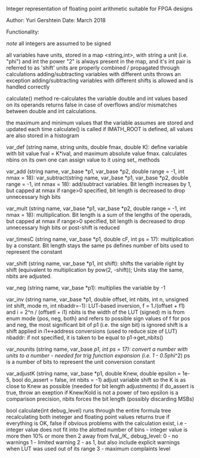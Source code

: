 
 Integer representation of floating point arithmetic suitable for FPGA designs
 
 Author: Yuri Gershtein 
 Date:   March 2018

 Functionality:

  *note* all integers are assumed to be signed

  all variables have units, stored in a map <string,int>, with string a unit (i.e. "phi") and int the power
                   "2" is always present in the map, and it's int pair is referred to as 'shift'
                   units are properly combined / propagated through calculations
                   adding/subtracting variables with different units throws an exception
                   adding/subtracting variables with different shifts is allowed and is handled correctly

 calculate() method re-calculates the variable double and int values based on its operands
                   returns false in case of overflows and/or mismatches between double and int calculations.

 the maximum and minimum values that the variable assumes are stored and updated each time calculate() is called
 if IMATH_ROOT is defined, all values are also stored in a histogram

 var_def     (string name, string units, double fmax, double K):
                   define variable with bit value fval = K*ival, and maximum absolute value fmax.
                   calculates nbins on its own
                   one can assign value to it using set_ methods 

 var_add     (string name, var_base *p1, var_base *p2, double range = -1, int nmax = 18):
 var_subtract(string name, var_base *p1, var_base *p2, double range = -1, int nmax = 18):
                   add/subtract variables. Bit length increases by 1, but capped at nmax
                   if range>0 specified, bit length is decreased to drop unnecessary high bits

 var_mult    (string name, var_base *p1, var_base *p2, double range = -1, int nmax = 18):
                   multiplication. Bit length is a sum of the lengths of the operads, but capped at nmax
                   if range>0 specified, bit length is decreased to drop unnecessary high bits or post-shift is reduced

 var_timesC  (string name, var_base *p1, double cF, int ps = 17):
                   multiplication by a constant. Bit length stays the same
                   ps defines number of bits used to represent the constant

 var_shift  (string name, var_base *p1, int shift):
                   shifts the variable right by shift (equivalent to multiplication by pow(2, -shift));
                   Units stay the same, nbits are adjusted.

 var_neg    (string name, var_base *p1):
                   multiplies the variable by -1

 var_inv     (string name, var_base *p1, double offset, int nbits, int n, unsigned int shift, mode m, int nbaddr=-1):
                   LUT-based inversion, f = 1./(offset + f1) and  i = 2^n / (offsetI + i1)
                   nbits is the width of the LUT (signed)
                   m is from enum mode {pos, neg, both} and refers to possible sign values of f
                            for pos and neg, the most significant bit of p1 (i.e. the sign bit) is ignored
                   shift is a shift applied in i1<->address conversions (used to reduce size of LUT)
                   nbaddr: if not specified, it is taken to be equal to p1->get_nbits()
                           

 var_nounits (string name, var_base *p1, int ps = 17):
                   convert a number with units to a number - needed for trig function expansion (i.e. 1 - 0.5*phi^2)
                   ps is a number of bits to represent the unit conversion constant

 var_adjustK (string name, var_base *p1, double Knew, double epsilon = 1e-5, bool do_assert = false, int nbits = -1)
                   adjust variable shift so the K is as close to Knew as possible (needed for bit length adjustments) 
                   if do_assert is true, throw an exeption if Knew/Kold is not a power of two
                   epsilon is a comparison precision, nbits forces the bit length (possibly discarding MSBs)


 bool calculate(int debug_level) runs through the entire formula tree recalculating both ineteger and floating point values
                     returns true if everything is OK, false if obvious problems with the calculation exist, i.e
                                  -  integer value does not fit into the alotted number of bins
                                  -  integer value is more then 10% or more then 2 away from fval_/K_ 
                     debug_level:  0 - no warnings
                                   1 - limited warning
                                   2 - as 1, but also include explicit warnings when LUT was used out of its range
                                   3 - maximum complaints level


